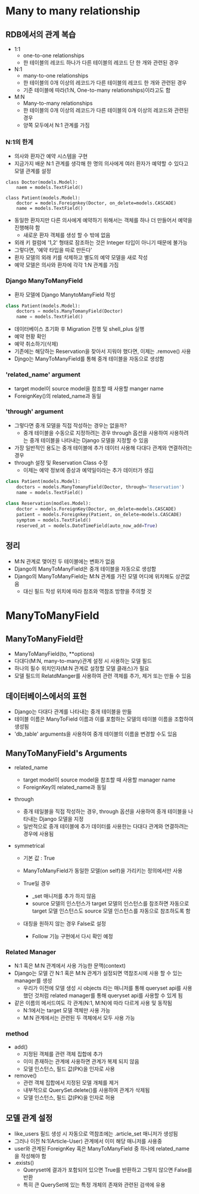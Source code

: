 # Many to many relationship

## RDB에서의 관계 복습

- 1:1
  - one-to-one relationships
  - 한 테이블의 레코드 하나가 다른 테이블의 레코드 단 한 개와 관련된 경우
- N:1
  - many-to-one relationships
  - 한 테이블의 0개 이상의 레코드가 다른 테이블의 레코드 한 개와 관련된 경우
  - 기준 테이블에 따라(1:N, One-to-many relationships)이라고도 함
- M:N
  - Many-to-many relationships
  - 한 테이블의 0개 이상의 레코드가 다른 테이블의 0개 이상의 레코드와 관련된 경우
  - 양쪽 모두에서 N:1 관계를 가짐



### N:1의 한계

- 의사와 환자간 예약 시스템을 구현
- 지금가지 배운 N:1 관계를 생각해 한 명의 의사에게 여러 환자가 예약할 수 있다고 모델 관계를 설정

```:python
class Doctor(models.Model):
    naem = models.TextField()
    
class Patient(models.Model):
	doctor = models.Foreignkey(Doctor, on_delete=models.CASCADE)
	name = models.TextField()

```

- 동일한 환자지만 다른 의사에게 예약하기 위해서는 객체를 하나 더 만들어서 예약을 진행해햐 함
  - 새로운 환자 객체를 생성 할 수 밖에 없음
- 외래 키 컬럼에 '1,2' 형태로 잠조하는 것은 Integer 타입이 아니기 때문에 불가능
- 그렇다면,  '예약 타입을 따로 만든다'
- 환자 모델의 외래 키를 삭제하고 별도의 예약 모델을 새로 작성
- 예약 모델은 의사와 환자에 각각 1:N 관계를 가짐



### Django ManyToManyField

- 환자 모델에 Django ManytoManyField 작성

```python
class Patient(models.Model):
    doctors = models.ManyTomanyField(Doctor)
    name = models.TextField()
```

- 데이터베이스 초기화 후 Migration 진행 및 shell_plus 실행
- 예약 현황 확인
- 예약 취소하기(삭제)
- 기존에는 해당하는 Reservation을 찾아서 지워야 했다면, 이제는 .remove() 사용
- Djngo는 ManyToManyField를 통해 중개 테이블을 자동으로 생성함

### 'related_name' argument

- target model이 source model을 참조할 때 사용할 manger name
- ForeignKey()의 related_name과 동일

### 'through' argument

- 그렇다면 중개 모델을 직접 작성하는 경우는 없을까?
  - 중개 테이블을 수동으로 지정하려는 경우 through 옵션을 사용하여 사용하려는 중개 테이블을 나타내는 Django 모델을 지정할 수 있음
- 가장 일반적인 용도는 중개 테이블에 추가 데이터 사용해 다대다 관계와 연결하려는 경우
- through 설정 및 Reservation Class 수정
  - 이제는 예약 정보에 증상과 예약일이라는 추가 데이터가 생김

```python
class Patient(models.Model):
    doctors = models.ManyTomanyField(Doctor, through='Reservation')
    name = models.TextField()
    
class Reservation(modles.Model):
    doctor = models.ForeignKey(Doctor, on_delete=models.CASCADE)
    patient = models.Foreignkey(Patient, on_delete=models.CASCADE)
    symptom = models.TextField()
    reserved_at = models.DateTimeField(auto_now_add=True)
```

## 정리

- M:N 관계로 맺어진 두 테이블에는 변화가 없음
- Django의 ManyToManyField은 중개 테이블을 자동으로 생성함
- Django의 ManyToManyField는 M:N 관계를 가진 모델 어디에 위치해도 상관없음
  - 대신 필드 작성 위치에 따라 참조와 역참조 방향을 주의할 것

# ManyToManyField

## ManyToManyField란

- ManyToManyField(to, **options)
- 다대다(M:N, many-to-many)관계 설정 시 사용하는 모델 필드
- 하나의 필수 위치인자(M:N 관계로 설정할 모델 클래스)가 필요
- 모델 필드의 RelatdManger를 사용하여 관련 객체를 추가, 제거 또는 만들 수 있음

## 데이터베이스에서의 표현

- Django는 다대다 관계를 나타내는 중개 테이블을 만듦
- 테이블 이름은 ManyToField 이름과 이를 포함하는 모델의 테이블 이름을 조합하여 생성됨
- 'db_table' arguments을 사용하여 중개 테이블의 이름을 변경할 수도 있음

## ManyToManyField's Arguments

- related_name
  - target model이 source model을 참조할 때 사용할 manager name
  - ForeignKey의 related_name과 동일
- through
  - 중개 테일블을 직접 작성하는 경우, through 옵션을 사용하여 중개 테이블을 나타내는 Django 모델을 지정
  - 일반적으로 중개 테이블에 추가 데이터를 사용한는 다대다 관계와 연결하려는 경우에 사용됨

- symmetrical

  - 기본 값 : True
  - ManyToManyField가 동일한 모델(on self)을 가리키는 정의에서만 사용
  - True일 경우
    - _set 매니저를 추가 하지 않음
    - source 모델의 인스턴스가 target 모델의 인스턴스를 참조하면 자동으로 target 모델 인스턴스도 source 모델 인스턴스를 자동으로 참조하도록 함

  - 대칭을 원하지 않는 경우 False로 설정
    - Follow 기능 구현에서 다시 확인 예정



### Related Manager

- N:1 혹은 M:N 관계에서 사용 가능한 문맥(context)
- Django는 모델 간 N:1 혹은 M:N 관계가 설정되면 역참조시에 사용 할 수 있는 manager를 생성
  - 우리가 이전에 모델 생성 시 objects 라는 매니저를 통해 queryset api를 사용했던 것처럼 related manager를 통해 queryset api를 사용할 수 있게 됨
- 같은 이름의 메서드여도 각 관계(N:1, M:N)에 따라 다르게 사용 및 동작됨
  - N:1에서는 target 모델 객체만 사용 가능
  - M:N 관계에서는 관련된 두 객체에서 모두 사용 가능

### method

- add()
  - 지정된 객체를 관련 객체 집합에 추가
  - 이미 존재하는 관계에 사용하면 관계가 복제 되지 않음
  - 모델 인스턴스, 필드 값(PK)을 인자로 사용
- remove()
  - 관련 객체 집합에서 지정된 모델 개체를 제거
  - 내부적으로 QuerySet.delete()를 사용하여 관계가 삭제됨
  - 모델 인스턴스, 필드 값(PK)을 인자로 허용

## 모델 관계 설정

- like_users 필드 생성 시 자동으로 역참조에는 .article_set 매니저가 생성됨
- 그러나 이전 N:1(Article-User) 관계에서 이미 해당 매니저를 사용중
- user와 관계된 ForeignKey 혹은 ManyToManyField 중 하나에 related_name을 작성해야 함
- .exists()
  - Queryset에 결과가 포함되어 있으면 True를 반환하고 그렇지 않으면 False를 반환
  - 특히 큰 QuerySet에 있는 특정 개체의 존재와 관련된 검색에 유용
